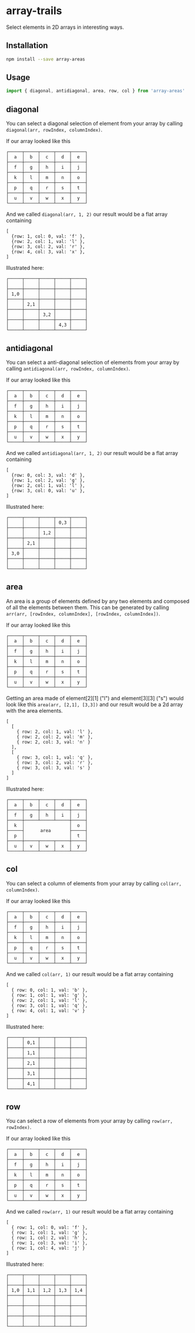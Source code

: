 # array-trails

Select elements in 2D arrays in interesting ways.

## Installation

```sh
npm install --save array-areas
```

## Usage

```js
import { diagonal, antidiagonal, area, row, col } from 'array-areas'
```

## diagonal

You can select a diagonal selection of element from your array by calling
`diagonal(arr, rowIndex, columnIndex)`.

If our array looked like this

```
┌─────┬─────┬─────┬─────┬─────┐
│  a  │  b  │  c  │  d  │  e  │
├─────┼─────┼─────┼─────┼─────┤
│  f  │  g  │  h  │  i  │  j  │
├─────┼─────┼─────┼─────┼─────┤
│  k  │  l  │  m  │  n  │  o  │
├─────┼─────┼─────┼─────┼─────┤
│  p  │  q  │  r  │  s  │  t  │
├─────┼─────┼─────┼─────┼─────┤
│  u  │  v  │  w  │  x  │  y  │
└─────┴─────┴─────┴─────┴─────┘
```

And we called `diagonal(arr, 1, 2)` our result would be a flat array containing

```
[
  {row: 1, col: 0, val: 'f' },
  {row: 2, col: 1, val: 'l' },
  {row: 3, col: 2, val: 'r' },
  {row: 4, col: 3, val: 'x' },
]
```

Illustrated here:

```
┌─────┬─────┬─────┬─────┬─────┐
│     │     │     │     │     │
├─────┼─────┼─────┼─────┼─────┤
│ 1,0 │     │     │     │     │
├─────┼─────┼─────┼─────┼─────┤
│     │ 2,1 │     │     │     │
├─────┼─────┼─────┼─────┼─────┤
│     │     │ 3,2 │     │     │
├─────┼─────┼─────┼─────┼─────┤
│     │     │     │ 4,3 │     │
└─────┴─────┴─────┴─────┴─────┘
```

## antidiagonal

You can select a anti-diagonal selection of elements from your array by calling
`antidiagonal(arr, rowIndex, columnIndex)`.

If our array looked like this

```
┌─────┬─────┬─────┬─────┬─────┐
│  a  │  b  │  c  │  d  │  e  │
├─────┼─────┼─────┼─────┼─────┤
│  f  │  g  │  h  │  i  │  j  │
├─────┼─────┼─────┼─────┼─────┤
│  k  │  l  │  m  │  n  │  o  │
├─────┼─────┼─────┼─────┼─────┤
│  p  │  q  │  r  │  s  │  t  │
├─────┼─────┼─────┼─────┼─────┤
│  u  │  v  │  w  │  x  │  y  │
└─────┴─────┴─────┴─────┴─────┘
```

And we called `antidiagonal(arr, 1, 2)` our result would be a flat array containing

```
[
  {row: 0, col: 3, val: 'd' },
  {row: 1, col: 2, val: 'g' },
  {row: 2, col: 1, val: 'l' },
  {row: 3, col: 0, val: 'u' },
]
```

Illustrated here:

```
┌─────┬─────┬─────┬─────┬─────┐
│     │     │     │ 0,3 │     │
├─────┼─────┼─────┼─────┼─────┤
│     │     │ 1,2 │     │     │
├─────┼─────┼─────┼─────┼─────┤
│     │ 2,1 │     │     │     │
├─────┼─────┼─────┼─────┼─────┤
│ 3,0 │     │     │     │     │
├─────┼─────┼─────┼─────┼─────┤
│     │     │     │     │     │
└─────┴─────┴─────┴─────┴─────┘
```

## area

An area is a group of elements defined by any two elements and composed of all the
elements between them. This can be generated by calling `arr(arr, [rowIndex, columnIndex], [rowIndex, columnIndex])`.

If our array looked like this

```
┌─────┬─────┬─────┬─────┬─────┐
│  a  │  b  │  c  │  d  │  e  │
├─────┼─────┼─────┼─────┼─────┤
│  f  │  g  │  h  │  i  │  j  │
├─────┼─────┼─────┼─────┼─────┤
│  k  │  l  │  m  │  n  │  o  │
├─────┼─────┼─────┼─────┼─────┤
│  p  │  q  │  r  │  s  │  t  │
├─────┼─────┼─────┼─────┼─────┤
│  u  │  v  │  w  │  x  │  y  │
└─────┴─────┴─────┴─────┴─────┘
```

Getting an area made of element[2][1] ("l") and element[3][3] ("s") would look like this `area(arr, [2,1], [3,3])` and our result would be a 2d array with the area elements.

```
[
  [
    { row: 2, col: 1, val: 'l' },
    { row: 2, col: 2, val: 'm' },
    { row: 2, col: 3, val: 'n' }
  ],
  [
    { row: 3, col: 1, val: 'q' },
    { row: 3, col: 2, val: 'r' },
    { row: 3, col: 3, val: 's' }
  ]
]
```

Illustrated here:

```
┌─────┬─────┬─────┬─────┬─────┐
│  a  │  b  │  c  │  d  │  e  │
├─────┼─────┼─────┼─────┼─────┤
│  f  │  g  │  h  │  i  │  j  │
├─────┼─────┴─────┴─────┼─────┤
│  k  │                 │  o  │
├─────┤      area       ├─────┤
│  p  │                 │  t  │
├─────┼─────┬─────┬─────┼─────┤
│  u  │  v  │  w  │  x  │  y  │
└─────┴─────┴─────┴─────┴─────┘

```

## col

You can select a column of elements from your array by calling
`col(arr, columnIndex)`.

If our array looked like this

```
┌─────┬─────┬─────┬─────┬─────┐
│  a  │  b  │  c  │  d  │  e  │
├─────┼─────┼─────┼─────┼─────┤
│  f  │  g  │  h  │  i  │  j  │
├─────┼─────┼─────┼─────┼─────┤
│  k  │  l  │  m  │  n  │  o  │
├─────┼─────┼─────┼─────┼─────┤
│  p  │  q  │  r  │  s  │  t  │
├─────┼─────┼─────┼─────┼─────┤
│  u  │  v  │  w  │  x  │  y  │
└─────┴─────┴─────┴─────┴─────┘
```

And we called `col(arr, 1)` our result would be a flat array containing

```
[
  { row: 0, col: 1, val: 'b' },
  { row: 1, col: 1, val: 'g' },
  { row: 2, col: 1, val: 'l' },
  { row: 3, col: 1, val: 'q' },
  { row: 4, col: 1, val: 'v' }
]
```

Illustrated here:

```
┌─────┬─────┬─────┬─────┬─────┐
│     │ 0,1 │     │     │     │
├─────┼─────┼─────┼─────┼─────┤
│     │ 1,1 │     │     │     │
├─────┼─────┼─────┼─────┼─────┤
│     │ 2,1 │     │     │     │
├─────┼─────┼─────┼─────┼─────┤
│     │ 3,1 │     │     │     │
├─────┼─────┼─────┼─────┼─────┤
│     │ 4,1 │     │     │     │
└─────┴─────┴─────┴─────┴─────┘
```

## row

You can select a row of elements from your array by calling
`row(arr, rowIndex)`.

If our array looked like this

```
┌─────┬─────┬─────┬─────┬─────┐
│  a  │  b  │  c  │  d  │  e  │
├─────┼─────┼─────┼─────┼─────┤
│  f  │  g  │  h  │  i  │  j  │
├─────┼─────┼─────┼─────┼─────┤
│  k  │  l  │  m  │  n  │  o  │
├─────┼─────┼─────┼─────┼─────┤
│  p  │  q  │  r  │  s  │  t  │
├─────┼─────┼─────┼─────┼─────┤
│  u  │  v  │  w  │  x  │  y  │
└─────┴─────┴─────┴─────┴─────┘
```

And we called `row(arr, 1)` our result would be a flat array containing

```
[
  { row: 1, col: 0, val: 'f' },
  { row: 1, col: 1, val: 'g' },
  { row: 1, col: 2, val: 'h' },
  { row: 1, col: 3, val: 'i' },
  { row: 1, col: 4, val: 'j' }
]
```

Illustrated here:

```
┌─────┬─────┬─────┬─────┬─────┐
│     │     │     │     │     │
├─────┼─────┼─────┼─────┼─────┤
│ 1,0 │ 1,1 │ 1,2 │ 1,3 │ 1,4 │
├─────┼─────┼─────┼─────┼─────┤
│     │     │     │     │     │
├─────┼─────┼─────┼─────┼─────┤
│     │     │     │     │     │
├─────┼─────┼─────┼─────┼─────┤
│     │     │     │     │     │
└─────┴─────┴─────┴─────┴─────┘
```